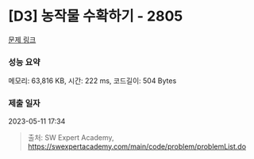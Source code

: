 # [D3] 농작물 수확하기 - 2805 

[문제 링크](https://swexpertacademy.com/main/code/problem/problemDetail.do?contestProbId=AV7GLXqKAWYDFAXB) 

### 성능 요약

메모리: 63,816 KB, 시간: 222 ms, 코드길이: 504 Bytes

### 제출 일자

2023-05-11 17:34



> 출처: SW Expert Academy, https://swexpertacademy.com/main/code/problem/problemList.do